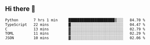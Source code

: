 ## Hi there 👋

<!--
**whirlun/whirlun** is a ✨ _special_ ✨ repository because its `README.md` (this file) appears on your GitHub profile.

Here are some ideas to get you started:

- 🔭 I’m currently working on ...
- 🌱 I’m currently learning ...
- 👯 I’m looking to collaborate on ...
- 🤔 I’m looking for help with ...
- 💬 Ask me about ...
- 📫 How to reach me: ...
- 😄 Pronouns: ...
- ⚡ Fun fact: ...
-->
<!--START_SECTION:waka-->

```txt
Python       7 hrs 1 min     █████████████████████▒░░░   84.70 %
TypeScript   22 mins         █░░░░░░░░░░░░░░░░░░░░░░░░   04.47 %
C            13 mins         ▓░░░░░░░░░░░░░░░░░░░░░░░░   02.79 %
TOML         11 mins         ▓░░░░░░░░░░░░░░░░░░░░░░░░   02.29 %
JSON         10 mins         ▓░░░░░░░░░░░░░░░░░░░░░░░░   02.06 %
```

<!--END_SECTION:waka-->
